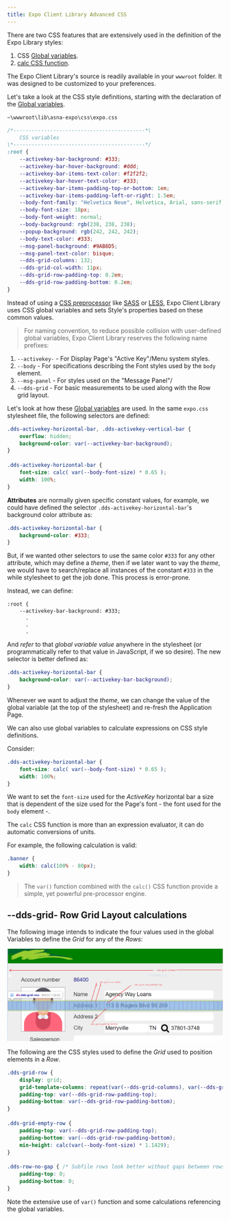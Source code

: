 ```yaml
---
title: Expo Client Library Advanced CSS
---
```


There are two CSS features that are extensively used in the definition of the Expo Library styles:

1. CSS [Global variables](https://developer.mozilla.org/en-US/docs/web/css/:root).
2. [calc CSS function](https://developer.mozilla.org/en-US/docs/Web/CSS/calc()).

The Expo Client Library's source is readily available in your `wwwroot` folder. It was designed to be customized to your preferences.

Let's take a look at the CSS style definitions, starting with the declaration of the [Global variables](https://developer.mozilla.org/en-US/docs/web/css/:root).

~~~
~\wwwroot\lib\asna-expo\css\expo.css
~~~

```css
/*-------------------------------------------*\
    CSS variables
\*-------------------------------------------*/
:root {
    --activekey-bar-background: #333;
    --activekey-bar-hover-background: #ddd;
    --activekey-bar-items-text-color: #f2f2f2;
    --activekey-bar-hover-text-color: #333;
    --activekey-bar-items-padding-top-or-bottom: 1em;
    --activekey-bar-items-padding-left-or-right: 1.5em;
    --body-font-family: "Helvetica Neue", Helvetica, Arial, sans-serif;
    --body-font-size: 18px;
    --body-font-weight: normal;
    --body-background: rgb(238, 238, 238);
    --popup-background: rgb(242, 242, 242);
    --body-text-color: #333;
    --msg-panel-background: #9AB8D5;
    --msg-panel-text-color: bisque;
    --dds-grid-columns: 132;
    --dds-grid-col-width: 11px;
    --dds-grid-row-padding-top: 0.2em;
    --dds-grid-row-padding-bottom: 0.2em;
}
```

Instead of using a [CSS preprocessor](https://developer.mozilla.org/en-US/docs/Glossary/CSS_preprocessor) like [SASS](https://sass-lang.com/) or [LESS](http://lesscss.org/), Expo Client Library uses CSS global variables and sets Style's properties based on these common values.

> For naming convention, to reduce possible collision with user-defined global variables, Expo Client Library reserves the following name prefixes:

1. `--activekey-` - For Display Page's "Active Key"/Menu system styles.
2. `--body` - For specifications describing the Font styles used by the `body` element. 
3. `--msg-panel` - For styles used on the "Message Panel"/
4. `--dds-grid` - For basic measurements to be used along with the Row grid layout.

Let's look at how these [Global variables](https://developer.mozilla.org/en-US/docs/web/css/:root) are used. In the same `expo.css` stylesheet file, the following selectors are defined:

```css
.dds-activekey-horizontal-bar, .dds-activekey-vertical-bar {
    overflow: hidden;
    background-color: var(--activekey-bar-background);
}

.dds-activekey-horizontal-bar {
    font-size: calc( var(--body-font-size) * 0.65 );
    width: 100%;
}
```

**Attributes** are normally given specific constant values, for example, we could have defined the selector `.dds-activekey-horizontal-bar`'s background color attribute as:

```css
.dds-activekey-horizontal-bar {
    background-color: #333;
}
```

But, if we wanted other selectors to use the same color `#333` for any other attribute, which may define a *theme*, then if we later want to vay the *theme*, we would have to search/replace all instances of the constant `#333` in the while stylesheet to get the job done. This process is error-prone.

Instead, we can define:

```
:root {
    --activekey-bar-background: #333;
      .
      .
      .
```

And *refer* to that *global variable value* anywhere in the stylesheet (or programmatically refer to that value in JavaScript, if we so desire). The new selector is better defined as:

```css
.dds-activekey-horizontal-bar {
    background-color: var(--activekey-bar-background);
}
```

Whenever we want to adjust the *theme*, we can change the value of the global variable (at the top of the stylesheet) and re-fresh the Application Page.

We can also use global variables to calculate expressions on CSS style definitions. 

Consider:

```css
.dds-activekey-horizontal-bar {
    font-size: calc( var(--body-font-size) * 0.65 );
    width: 100%;
}
```

We want to set the `font-size` used for the *ActiveKey* horizontal bar a size that is dependent of the size used for the Page's font - the font used for the `body` element -.

The `calc` CSS function is more than an expression evaluator, it can do automatic conversions of units. 

For example, the following calculation is valid:

```css
.banner {
    width: calc(100% - 80px);
}
```

> The `var()` function combined with the `calc()` CSS function provide a simple, yet powerful pre-processor engine.

## --dds-grid- Row Grid Layout calculations

The following image intends to indicate the four values used in the global Variables to define the *Grid* for any of the *Rows*:

![Grid var calculations](images/expo-grid-rows-vars-calc.png/)

The following are the CSS styles used to define the *Grid* used to position elements in a *Row*.

```css
.dds-grid-row {
    display: grid;
    grid-template-columns: repeat(var(--dds-grid-columns), var(--dds-grid-col-width));
    padding-top: var(--dds-grid-row-padding-top);
    padding-bottom: var(--dds-grid-row-padding-bottom);
}

.dds-grid-empty-row {
    padding-top: var(--dds-grid-row-padding-top);
    padding-bottom: var(--dds-grid-row-padding-bottom);
    min-height: calc(var(--body-font-size) * 1.1429);
}

.dds-row-no-gap { /* Subfile rows look better without gaps between rows, particularly when using reverse-image */
    padding-top: 0;
    padding-bottom: 0;
}
```

Note the extensive use of `var()` function and some calculations referencing the global variables.

